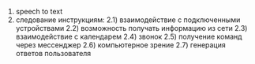 1) speech to text
2) следование инструкциям:
  2.1) взаимодействие с подключенными устройствами
  2.2) возможность получать информацию из сети
  2.3) взаимодействие с календарем
  2.4) звонок
  2.5) получение команд через мессенджер
  2.6) компьютерное зрение
  2.7) генерация ответов пользователя
